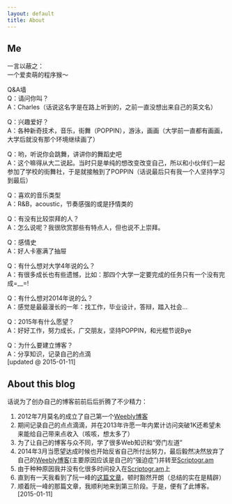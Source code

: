 ```yaml
---
layout: default
title: About 
---
```


## Me
一言以蔽之：  
一个爱卖萌的程序猴～

Q&A墙  
Q：请问你叫？  
A：Charles（话说这名字是在路上听到的，之前一直没想出来自己的英文名）

Q：兴趣爱好？  
A：各种新奇技术，音乐，街舞（POPPIN），游泳，画画（大学前一直都有画画，大学后就没有那个环境继续画了）

Q：哟，听说你会跳舞，讲讲你的舞蹈史吧  
A：这个嘛得从大二说起。当时只是单纯的想改变改变自己，所以和小伙伴们一起参加了学校的街舞社，于是就接触到了POPPIN（话说最后只有我一个人坚持学习到最后）

Q：喜欢的音乐类型  
A：R&B，acoustic，节奏感强的或是抒情类的

Q：有没有比较崇拜的人？  
A：怎么说呢？我很欣赏那些有特点人，但也说不上崇拜。

Q：感情史  
A：好人卡塞满了抽屉

Q：有什么想对大学4年说的么？  
A：有很多成长也有些遗憾，比如：那四个大学一定要完成的任务只有一个没有完成=__=!

Q：有什么想对2014年说的么？  
A：感觉是最最漫长的一年：找工作，毕业设计，答辩，踏入社会...

Q：2015年有什么愿望？  
A：好好工作，努力成长，广交朋友，坚持POPPIN，和光棍节说Bye

Q：为什么要建立博客？  
A：分享知识，记录自己的点滴  
[updated @ 2015-01-11]

## About this blog
话说为了创办自己的博客前前后后折腾了不少精力：

1. 2012年7月莫名的成立了自己第一个[Weebly博客](http://cooljstyle.weebly.com/)
2. 期间记录自己的点点滴滴，并在2013年许愿一年内累计访问突破1K还希望未来能给自己带来点收入（咳咳，想太多了）
3. 为了让自己的博客与众不同，学了很多Web知识和“旁门左道”
4. 2014年3月当愿望达成时候也开始反省自己所付出努力，最后毅然决然放弃了自己的[Weebly博客](http://cooljstyle.weebly.com/)(主要原因应该是自己的“强迫症”)并转至[Scriptogr.am](http://scriptogr.am/javacs3)
5. 由于种种原因我并没有化很多时间投入在[Scriptogr.am](http://scriptogr.am/javacs3)上
6. 直到有一天我看到了阮一峰的[这篇文章](http://www.ruanyifeng.com/blog/2012/08/blogging_with_jekyll.html)，顿时豁然开朗（总结的实在是精辟）
7. 顺着阮一峰的那篇文章，我顺利地来到第三阶段。于是，便有了此博客。  
[2015-01-11]
